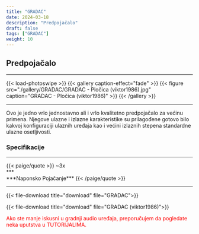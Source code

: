 ```yaml
---
title: "GRADAC"
date: 2024-03-18
description: "Predpojačalo"
draft: false
tags: ["GRADAC"]
weight: 10
---
```

## Predpojačalo

<hr>
{{< load-photoswipe >}}
{{< gallery caption-effect="fade" >}}
  {{< figure src="./gallery/GRADAC/GRADAC - Pločica (viktor1986).jpg" caption="GRADAC - Pločica (viktor1986)" >}}
{{< /gallery >}}
<hr>

Ovo je jedno vrlo jednostavno ali i vrlo kvalitetno predpojačalo za većinu primena. Njegove ulazne i izlazne karakteristike su prilagođene gotovo bilo kakvoj konfiguraciji ulaznih uređaja kao i većini izlaznih stepena standardne ulazne osetljivosti.

### Specifikacije
<hr>
{{< paige/quote >}}
~3x<br>***<br>***Naponsko Pojačanje***
{{< /paige/quote >}}
<hr>

{{< file-download title="download" file="GRADAC">}}

{{< file-download title="download" file="GRADAC (viktor1986)">}}

<p style="color: red;" class="text-center">Ako ste manje iskusni u gradnji audio uređaja, preporučujem da pogledate neka uputstva u TUTORIJALIMA.</p>
